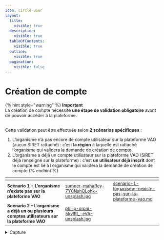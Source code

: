 ```yaml
---
icon: circle-user
layout:
  title:
    visible: true
  description:
    visible: true
  tableOfContents:
    visible: true
  outline:
    visible: true
  pagination:
    visible: false
---
```


# Création de compte

{% hint style="warning" %}
**Important**\
La création de compte nécessite **une étape de validation obligatoire** avant de pouvoir accéder à la plateforme.

\
Cette validation peut être effectuée selon **2 scénarios spécifiques** :

1. L’organisme n’a pas encore de compte utilisateur sur la plateforme VAO (aucun SIRET rattaché) : c’est **la région** à laquelle est rattaché l’organisme qui validera la demande de création de compte
2. L’organisme a déjà un compte utilisateur sur la plateforme VAO (SIRET déjà renseigné sur la plateforme) : c’est **un utilisateur déjà inscrit** dont le compte est lié à l’organisme qui validera la demande de création de compte
{% endhint %}



<table data-view="cards"><thead><tr><th></th><th data-hidden data-card-cover data-type="files"></th><th data-hidden data-card-target data-type="content-ref"></th></tr></thead><tbody><tr><td><strong>Scénario 1 - L’organisme n’existe pas sur la plateforme VAO</strong></td><td><a href="../../.gitbook/assets/sumner-mahaffey-7Y0NshQLohk-unsplash.jpg">sumner-mahaffey-7Y0NshQLohk-unsplash.jpg</a></td><td><a href="scenario-1-lorganisme-nexiste-pas-sur-la-plateforme-vao.md">scenario-1-lorganisme-nexiste-pas-sur-la-plateforme-vao.md</a></td></tr><tr><td><strong>Scénario 2 – L’organisme a déjà un ou plusieurs comptes utilisateurs sur la plateforme VAO</strong></td><td><a href="../../.gitbook/assets/philip-oroni-5kvlRI_-eVA-unsplash.jpg">philip-oroni-5kvlRI_-eVA-unsplash.jpg</a></td><td></td></tr></tbody></table>

<details>

<summary>Capture</summary>

<figure><img src="../../.gitbook/assets/Capture d’écran 2025-06-25 à 16.23.08.png" alt=""><figcaption></figcaption></figure>

</details>
